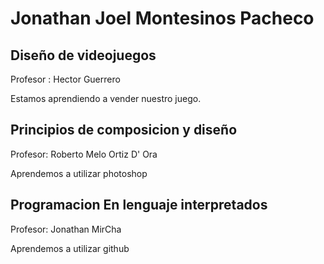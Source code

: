 # Jonathan Joel Montesinos Pacheco

## Diseño de videojuegos

Profesor : Hector Guerrero

Estamos aprendiendo a vender nuestro juego.

## Principios de composicion y diseño

Profesor: Roberto Melo Ortiz D' Ora

Aprendemos a utilizar photoshop

## Programacion En lenguaje interpretados

Profesor: Jonathan MirCha

Aprendemos a utilizar github